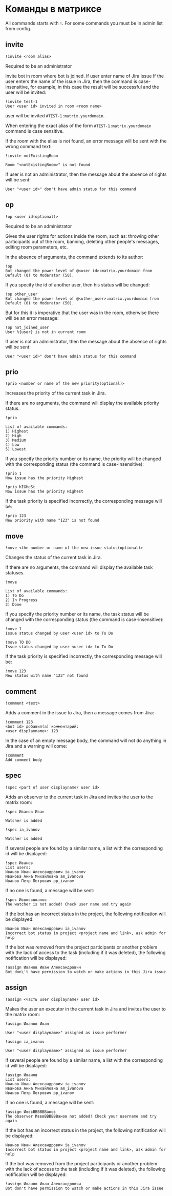# Команды в матриксе

All commands starts with `!`. For some commands you must be in admin list from config.

## invite

`!invite <room alias>`

Required to be an administrator

Invite bot in room where bot is joined.
If user enter name of Jira issue
If the user enters the name of the issue in Jira, then the command is case-insensitive, for example, in this case the result will be successful and the user will be invited:

```
!invite test-1
User <user id> invited in room <room name>
```

user will be invited `#TEST-1:matrix.yourdomain`.

When entering the exact alias of the form `#TEST-1:matrix.yourdomain` command is case sensitive.

If the room with the alias is not found, an error message will be sent with the wrong command text:

```
!invite notExistingRoom

Room "<notExistingRoom>" is not found
```

If user is not an administrator, then the message about the absence of rights will be sent:

```
User "<user id>" don't have admin status for this command
```

## op

`!op <user id(optional)>`

Required to be an administrator

Gives the user rights for actions inside the room, such as: throwing other participants out of the room, banning, deleting other people's messages, editing room parameters, etc.

In the absence of arguments, the command extends to its author:
```
!op
Bot changed the power level of @<user id>:matrix.yourdomain from Default (0) to Moderator (50).
```

If you specify the id of another user, then his status will be changed:
```
!op other_user
Bot changed the power level of @<other_user>:matrix.yourdomain from Default (0) to Moderator (50).
```

But for this it is imperative that the user was in the room, otherwise there will be an error message:

```
!op not_joined_user
User %{user} is not in current room
```

If user is not an administrator, then the message about the absence of rights will be sent:

```
User "<user id>" don't have admin status for this command
```

## prio

`!prio <number or name of the new priority(optional)>`

Increases the priority of the current task in Jira.

If there are no arguments, the command will display the available priority status.
```
!prio

List of available commands:
1) Highest
2) High
3) Medium
4) Low
5) Lowest
```

If you specify the priority number or its name, the priority will be changed with the corresponding status (the command is case-insensitive):

```
!prio 1
Now issue has the priority Highest
```

```
!prio hIGHeSt
Now issue has the priority Highest
```

If the task priority is specified incorrectly, the corresponding message will be:

```
!prio 123
New priority with name "123" is not found
```

## move

`!move <the number or name of the new issue status(optional)>`

Changes the status of the current task in Jira.

If there are no arguments, the command will display the available task statuses.
```
!move

List of available commands:
1) To Do
2) In Progress
3) Done
```

If you specify the priority number or its name, the task status will be changed with the corresponding status (the command is case-insensitive):
```
!move 1
Issue status changed by user <user id> to To Do
```
```
!move TO DO
Issue status changed by user <user id> to To Do
```

If the task priority is specified incorrectly, the corresponding message will be:

```
!move 123
New status with name "123" not found
```

## comment

`!comment <text>`

Adds a comment in the issue to Jira, then a message comes from Jira:
```
!comment 123
<bot id> добавил(а) комментарий:
<user displayname>: 123
```

In the case of an empty message body, the command will not do anything in Jira and a warning will come:
```
!comment
Add comment body
```

## spec

`!spec <part of user displayname/ user id>`

Adds an observer to the current task in Jira and invites the user to the matrix room:
```
!spec Иванов Иван

Watcher is added
```

```
!spec ia_ivanov

Watcher is added
```

If several people are found by a similar name, a list with the corresponding id will be displayed:

```
!spec Иванов
List users:
Иванов Иван Александрович ia_ivanov
Иванова Анна Михайловна am_ivanova
Иванов Петр Петрович pp_ivanov
```

If no one is found, a message will be sent:

```
!spec Иввввввванов
The watcher is not added! Check user name and try again
```


If the bot has an incorrect status in the project, the following notification will be displayed:

```
Иванов Иван Александрович ia_ivanov
Incorrect bot status in project <project name and link>, ask admin for help
```

If the bot was removed from the project participants or another problem with the lack of access to the task (including if it was deleted), the following notification will be displayed:

```
!assign Иванов Иван Александрович
Bot don\'t have permission to watch or make actions in this Jira issue
```

## assign

`!assign <часть user displayname/ user id>`

Makes the user an executor in the current task in Jira and invites the user to the matrix room:

```
!assign Иванов Иван

User "<user displayname>" assigned as issue performer
```

```
!assign ia_ivanov

User "<user displayname>" assigned as issue performer
```

If several people are found by a similar name, a list with the corresponding id will be displayed:

```
!assign Иванов
List users:
Иванов Иван Александрович ia_ivanov
Иванова Анна Михайловна am_ivanova
Иванов Петр Петрович pp_ivanov
```

If no one is found, a message will be sent:

```
!assign ИвввВВВВВВанов
The observer ИвввВВВВВВанов not added! Check your username and try again
```

If the bot has an incorrect status in the project, the following notification will be displayed:

```
Иванов Иван Александрович ia_ivanov
Incorrect bot status in project <project name and link>, ask admin for help
```

If the bot was removed from the project participants or another problem with the lack of access to the task (including if it was deleted), the following notification will be displayed:

```
!assign Иванов Иван Александрович
Bot don't have permission to watch or make actions in this Jira issue
```
